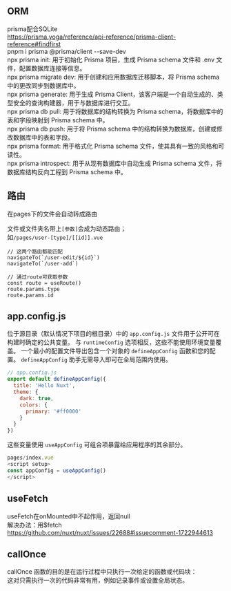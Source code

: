 <!--
 * @Author: younglina younglina0409@gmail.com
 * @Date: 2023-12-27 22:27:58
 * @Description: 
-->
## ORM 
prisma配合SQLite  
https://prisma.yoga/reference/api-reference/prisma-client-reference#findfirst  
pnpm i prisma @prisma/client --save-dev  
npx prisma init: 用于初始化 Prisma 项目，生成 Prisma schema 文件和 .env 文件，配置数据库连接等信息。  
npx prisma migrate dev: 用于创建和应用数据库迁移脚本，将 Prisma schema 中的更改同步到数据库中。  
npx prisma generate: 用于生成 Prisma Client，该客户端是一个自动生成的、类型安全的查询构建器，用于与数据库进行交互。  
npx prisma db pull: 用于将数据库的结构转换为 Prisma schema，将数据库中的表和字段映射到 Prisma schema 中。  
npx prisma db push: 用于将 Prisma schema 中的结构转换为数据库，创建或修改数据库中的表和字段。  
npx prisma format: 用于格式化 Prisma schema 文件，使其具有一致的风格和可读性。  
npx prisma introspect: 用于从现有数据库中自动生成 Prisma schema 文件，将数据库结构反向工程到 Prisma schema 中。  

## 路由
在pages下的文件会自动转成路由

文件或文件夹名带上`[参数]`会成为动态路由；  
如`/pages/user-[type]/[[id]].vue`  
```
// 这两个路由都能匹配
navigateTo(`/user-edit/${id}`)
navigateTo(`/user-add`)

// 通过route可获取参数
const route = useRoute()
route.params.type
route.params.id
```

## app.config.js
位于源目录（默认情况下项目的根目录）中的 `app.config.js` 文件用于公开可在构建时确定的公共变量。 与 `runtimeConfig` 选项相反，这些不能使用环境变量覆盖。
一个最小的配置文件导出包含一个对象的 `defineAppConfig` 函数和您的配置。 `defineAppConfig` 助手无需导入即可在全局范围内使用。
```javascript
// app.config.js
export default defineAppConfig({
  title: 'Hello Nuxt',
  theme: {
    dark: true,
    colors: {
      primary: '#ff0000'
    }
  }
})
```

这些变量使用 `useAppConfig` 可组合项暴露给应用程序的其余部分。
```javascript
pages/index.vue
<script setup>
const appConfig = useAppConfig()
</script>
```

## useFetch
useFetch在onMounted中不起作用，返回null  
解决办法：用$fetch
https://github.com/nuxt/nuxt/issues/22688#issuecomment-1722944613

## callOnce
callOnce 函数的目的是在运行过程中只执行一次给定的函数或代码块：  
这对只需执行一次的代码非常有用，例如记录事件或设置全局状态。